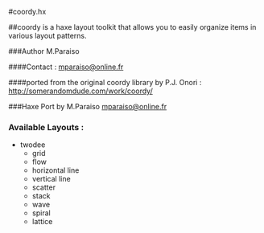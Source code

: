 #coordy.hx

##coordy is a haxe layout toolkit that allows you to easily organize items in various layout patterns.

###Author M.Paraiso

####Contact  : mparaiso@online.fr

####ported from the original coordy library by P.J. Onori : http://somerandomdude.com/work/coordy/

###Haxe Port by M.Paraiso mparaiso@online.fr


### Available Layouts :

+ twodee
	+ grid
	+ flow
	+ horizontal line
	+ vertical line
	+ scatter
	+ stack
	+ wave
	+ spiral
	+ lattice
	
